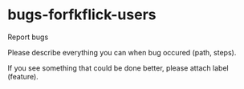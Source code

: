 # bugs-forfkflick-users
Report bugs

Please describe everything you can when bug occured (path, steps). 

If you see something that could be done better, please attach label (feature). 

